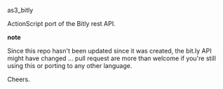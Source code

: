 as3_bitly

ActionScript port of the Bitly rest API.

**note** 

Since this repo hasn't been updated since it was created, the bit.ly API might have changed ... 
pull request are more than welcome if you're still using this or porting to any other language.

Cheers.
